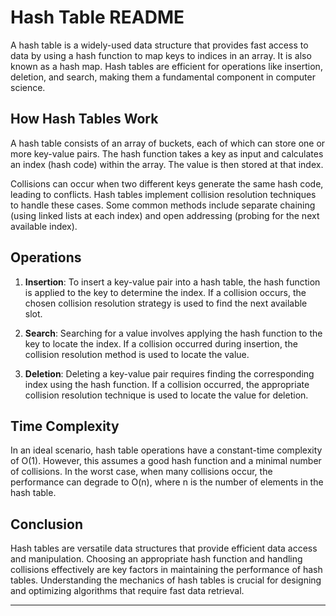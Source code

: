 # Hash Table README

A hash table is a widely-used data structure that provides fast access to data by using a hash function to map keys to indices in an array. It is also known as a hash map. Hash tables are efficient for operations like insertion, deletion, and search, making them a fundamental component in computer science.

## How Hash Tables Work

A hash table consists of an array of buckets, each of which can store one or more key-value pairs. The hash function takes a key as input and calculates an index (hash code) within the array. The value is then stored at that index.

Collisions can occur when two different keys generate the same hash code, leading to conflicts. Hash tables implement collision resolution techniques to handle these cases. Some common methods include separate chaining (using linked lists at each index) and open addressing (probing for the next available index).

## Operations

1. **Insertion**: To insert a key-value pair into a hash table, the hash function is applied to the key to determine the index. If a collision occurs, the chosen collision resolution strategy is used to find the next available slot.

2. **Search**: Searching for a value involves applying the hash function to the key to locate the index. If a collision occurred during insertion, the collision resolution method is used to locate the value.

3. **Deletion**: Deleting a key-value pair requires finding the corresponding index using the hash function. If a collision occurred, the appropriate collision resolution technique is used to locate the value for deletion.

## Time Complexity

In an ideal scenario, hash table operations have a constant-time complexity of O(1). However, this assumes a good hash function and a minimal number of collisions. In the worst case, when many collisions occur, the performance can degrade to O(n), where n is the number of elements in the hash table.

## Conclusion

Hash tables are versatile data structures that provide efficient data access and manipulation. Choosing an appropriate hash function and handling collisions effectively are key factors in maintaining the performance of hash tables. Understanding the mechanics of hash tables is crucial for designing and optimizing algorithms that require fast data retrieval.
 

---
